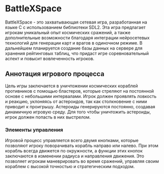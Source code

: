 # BattleXSpace

BattleXSpace - это захватывающая сетевая игра, разработанная на языке C с использованием библиотеки SDL2. Эта игра предлагает игрокам уникальный опыт космических сражений, а также дополнительные возможности благодаря интеграции нейросетевых технологий для генерации карт и врагов в одиночном режиме. В дальнейшем планируется создание базы данных на сервере для хранения рейтинговых таблиц, что придаст игре соревновательный аспект и повысит вовлеченность игроков.

## Аннотация игрового процесса

Цель игры заключается в уничтожении космических кораблей противников с помощью бластеров, которые стреляют на постоянной основе с небольшими интервалами. Игрок должен проявлять ловкость и реакцию, уклоняясь от астероидов, так как столкновение с ними приводит к проигрышу. Астероиды генерируются постоянно, создавая динамичную игровую среду. Для того чтобы уничтожить астероиды, игрок должен попасть в них выстрелом.

### Элементы управления

Игровой процесс управляется всего двумя кнопками, которые позволяют игроку поворачивать корабль направо или налево. При этом корабль всегда движется по окружности, а функции этих кнопок заключаются в изменении радиуса и направления движения. Это позволяет игрокам маневрировать во время сражений, управляя своим кораблем с высокой точностью и стратегическим подходом.
